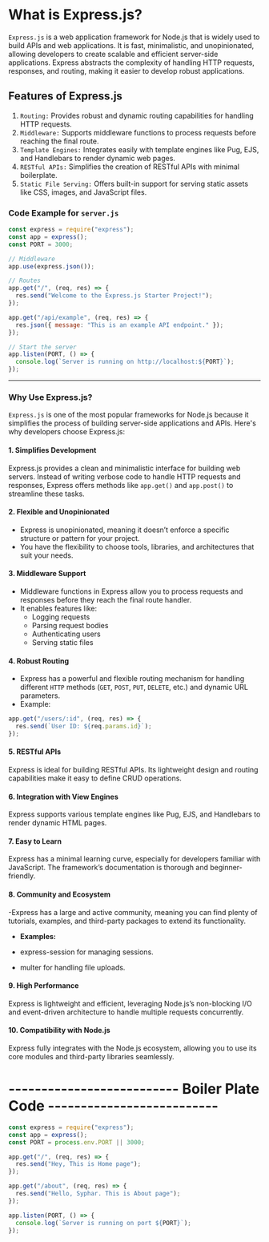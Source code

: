 # What is Express.js?

`Express.js` is a web application framework for Node.js that is widely used to build APIs and web applications. It is fast, minimalistic, and unopinionated, allowing developers to create scalable and efficient server-side applications. Express abstracts the complexity of handling HTTP requests, responses, and routing, making it easier to develop robust applications.

## Features of Express.js

1. `Routing:` Provides robust and dynamic routing capabilities for handling HTTP requests.
2. `Middleware:` Supports middleware functions to process requests before reaching the final route.
3. `Template Engines:` Integrates easily with template engines like Pug, EJS, and Handlebars to render dynamic web pages.
4. `RESTful APIs:` Simplifies the creation of RESTful APIs with minimal boilerplate.
5. `Static File Serving:` Offers built-in support for serving static assets like CSS, images, and JavaScript files.

### **Code Example for `server.js`**

```javascript
const express = require("express");
const app = express();
const PORT = 3000;

// Middleware
app.use(express.json());

// Routes
app.get("/", (req, res) => {
  res.send("Welcome to the Express.js Starter Project!");
});

app.get("/api/example", (req, res) => {
  res.json({ message: "This is an example API endpoint." });
});

// Start the server
app.listen(PORT, () => {
  console.log(`Server is running on http://localhost:${PORT}`);
});
```

---

### Why Use Express.js?

`Express.js` is one of the most popular frameworks for Node.js because it simplifies the process of building server-side applications and APIs. Here's why developers choose Express.js:

#### **1. Simplifies Development**

Express.js provides a clean and minimalistic interface for building web servers. Instead of writing verbose code to handle HTTP requests and responses, Express offers methods like `app.get()` and `app.post()` to streamline these tasks.

#### **2. Flexible and Unopinionated**

- Express is unopinionated, meaning it doesn’t enforce a specific structure or pattern for your project.
- You have the flexibility to choose tools, libraries, and architectures that suit your needs.

#### **3. Middleware Support**

- Middleware functions in Express allow you to process requests and responses before they reach the final route handler.
- It enables features like:
  - Logging requests
  - Parsing request bodies
  - Authenticating users
  - Serving static files

#### **4. Robust Routing**

- Express has a powerful and flexible routing mechanism for handling different `HTTP` methods (`GET`, `POST`, `PUT`, `DELETE`, etc.) and dynamic URL parameters.
- Example:

```javascript
app.get("/users/:id", (req, res) => {
  res.send(`User ID: ${req.params.id}`);
});
```

#### **5. RESTful APIs**

Express is ideal for building RESTful APIs. Its lightweight design and routing capabilities make it easy to define CRUD operations.

#### **6. Integration with View Engines**

Express supports various template engines like Pug, EJS, and Handlebars to render dynamic HTML pages.

#### **7. Easy to Learn**

Express has a minimal learning curve, especially for developers familiar with JavaScript.
The framework’s documentation is thorough and beginner-friendly.

#### **8. Community and Ecosystem**

-Express has a large and active community, meaning you can find plenty of tutorials, examples, and third-party packages to extend its functionality.

- **Examples:**

- express-session for managing sessions.
- multer for handling file uploads.

#### **9. High Performance**

Express is lightweight and efficient, leveraging Node.js’s non-blocking I/O and event-driven architecture to handle multiple requests concurrently.

#### **10. Compatibility with Node.js**

Express fully integrates with the Node.js ecosystem, allowing you to use its core modules and third-party libraries seamlessly.

# -------------------------- Boiler Plate Code --------------------------

```javascript
const express = require("express");
const app = express();
const PORT = process.env.PORT || 3000;

app.get("/", (req, res) => {
  res.send("Hey, This is Home page");
});

app.get("/about", (req, res) => {
  res.send("Hello, Syphar. This is About page");
});

app.listen(PORT, () => {
  console.log(`Server is running on port ${PORT}`);
});
```
